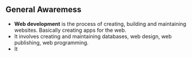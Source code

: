 ## General Awaremess
- **Web development** is the process of creating, building and maintaining websites. Basically creating apps for the web.
- It involves creating and maintaining databases, web design, web publishing, web programming.
- It